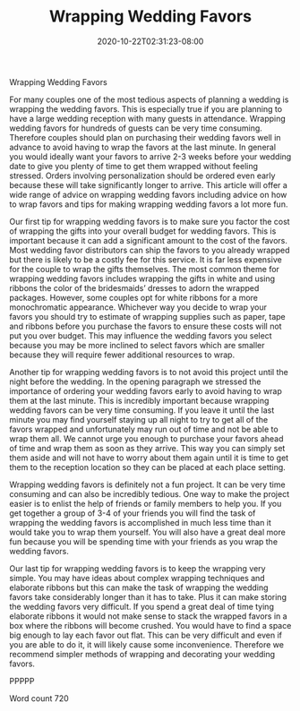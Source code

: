 ﻿---
title: "Wrapping Wedding Favors"
date: 2020-10-22T02:31:23-08:00
description: "Wedding Favors txt Tips for Web Success"
featured_image: "/images/Wedding Favors txt.jpg"
tags: ["Wedding Favors txt"]
---

Wrapping Wedding Favors

For many couples one of the most tedious aspects of planning a wedding is wrapping the wedding favors. This is especially true if you are planning to have a large wedding reception with many guests in attendance. Wrapping wedding favors for hundreds of guests can be very time consuming. Therefore couples should plan on purchasing their wedding favors well in advance to avoid having to wrap the favors at the last minute. In general you would ideally want your favors to arrive 2-3 weeks before your wedding date to give you plenty of time to get them wrapped without feeling stressed. Orders involving personalization should be ordered even early because these will take significantly longer to arrive. This article will offer a wide range of advice on wrapping wedding favors including advice on how to wrap favors and tips for making wrapping wedding favors a lot more fun.

Our first tip for wrapping wedding favors is to make sure you factor the cost of wrapping the gifts into your overall budget for wedding favors. This is important because it can add a significant amount to the cost of the favors. Most wedding favor distributors can ship the favors to you already wrapped but there is likely to be a costly fee for this service. It is far less expensive for the couple to wrap the gifts themselves. The most common theme for wrapping wedding favors includes wrapping the gifts in white and using ribbons the color of the bridesmaids’ dresses to adorn the wrapped packages. However, some couples opt for white ribbons for a more monochromatic appearance. Whichever way you decide to wrap your favors you should try to estimate of wrapping supplies such as paper, tape and ribbons before you purchase the favors to ensure these costs will not put you over budget. This may influence the wedding favors you select because you may be more inclined to select favors which are smaller because they will require fewer additional resources to wrap.

Another tip for wrapping wedding favors is to not avoid this project until the night before the wedding. In the opening paragraph we stressed the importance of ordering your wedding favors early to avoid having to wrap them at the last minute. This is incredibly important because wrapping wedding favors can be very time consuming. If you leave it until the last minute you may find yourself staying up all night to try to get all of the favors wrapped and unfortunately may run out of time and not be able to wrap them all. We cannot urge you enough to purchase your favors ahead of time and wrap them as soon as they arrive. This way you can simply set them aside and will not have to worry about them again until it is time to get them to the reception location so they can be placed at each place setting.

Wrapping wedding favors is definitely not a fun project. It can be very time consuming and can also be incredibly tedious. One way to make the project easier is to enlist the help of friends or family members to help you. If you get together a group of 3-4 of your friends you will find the task of wrapping the wedding favors is accomplished in much less time than it would take you to wrap them yourself. You will also have a great deal more fun because you will be spending time with your friends as you wrap the wedding favors. 

Our last tip for wrapping wedding favors is to keep the wrapping very simple. You may have ideas about complex wrapping techniques and elaborate ribbons but this can make the task of wrapping the wedding favors take considerably longer than it has to take. Plus it can make storing the wedding favors very difficult. If you spend a great deal of time tying elaborate ribbons it would not make sense to stack the wrapped favors in a box where the ribbons will become crushed. You would have to find a space big enough to lay each favor out flat. This can be very difficult and even if you are able to do it, it will likely cause some inconvenience. Therefore we recommend simpler methods of wrapping and decorating your wedding favors. 

PPPPP

Word count 720

